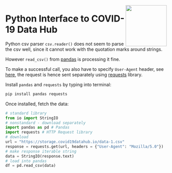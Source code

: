 <a href="https://covid19datahub.io"><img src="https://storage.covid19datahub.io/logo.svg" align="right" height="128"/></a>

# Python Interface to COVID-19 Data Hub

Python csv parser `csv.reader()` does not seem to parse the csv well,
since it cannot work with the quotation marks around strings.

However `read_csv()` from [pandas](https://pandas.pydata.org/) is processing it fine.

To make a successful call, you also have to specify `User-Agent` header, see [here](https://datascience.stackexchange.com/questions/49751/read-csv-file-directly-from-url-how-to-fix-a-403-forbidden-error), the request is hence sent separately using [requests](https://requests.readthedocs.io/en/master/) library.

Install `pandas` and `requests` by typing into terminal:

```bash
pip install pandas requests
```

Once installed, fetch the data:

```python
# standard library
from io import StringIO
# nonstandard - download separately
import pandas as pd # Pandas
import requests # HTTP Request library
# download
url = "https://storage.covid19datahub.io/data-1.csv"
response = requests.get(url, headers = {"User-Agent": "Mozilla/5.0"})
# make response iterable string
data = StringIO(response.text)
# load into pandas
df = pd.read_csv(data)
```
